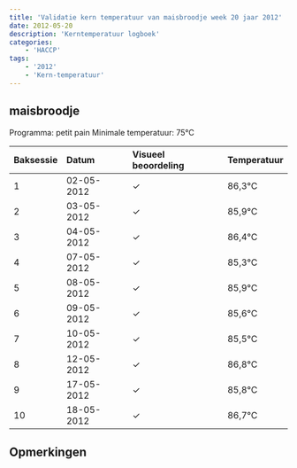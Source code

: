 ```yaml
---
title: 'Validatie kern temperatuur van maisbroodje week 20 jaar 2012'
date: 2012-05-20
description: 'Kerntemperatuur logboek'
categories:
    - 'HACCP'
tags:
    - '2012'
    - 'Kern-temperatuur'
---
```


## maisbroodje

Programma: petit pain
Minimale temperatuur: 75°C

| Baksessie | Datum | Visueel beoordeling | Temperatuur |
|:---|:---|:---|:---|
| 1 | 02-05-2012 | &check; | 86,3°C |
| 2 | 03-05-2012 | &check; | 85,9°C |
| 3 | 04-05-2012 | &check; | 86,4°C |
| 4 | 07-05-2012 | &check; | 85,3°C |
| 5 | 08-05-2012 | &check; | 85,9°C |
| 6 | 09-05-2012 | &check; | 85,6°C |
| 7 | 10-05-2012 | &check; | 85,5°C |
| 8 | 12-05-2012 | &check; | 86,8°C |
| 9 | 17-05-2012 | &check; | 85,8°C |
| 10 | 18-05-2012 | &check; | 86,7°C |

## Opmerkingen


